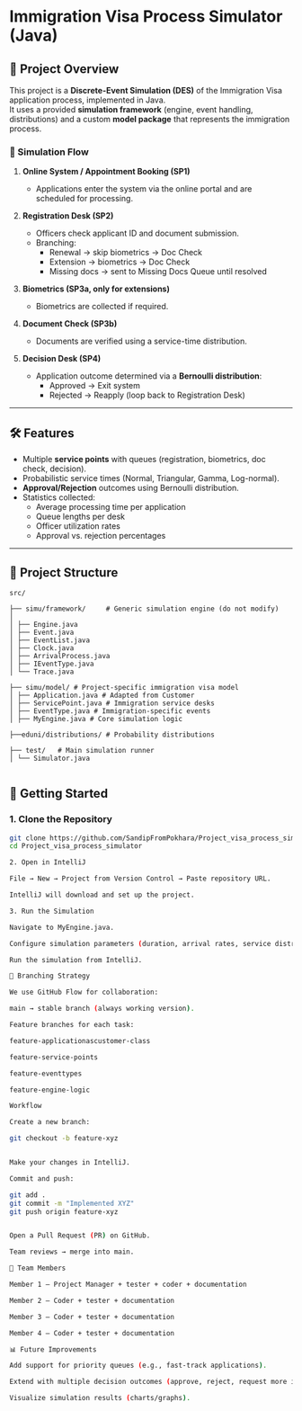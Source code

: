 # Immigration Visa Process Simulator (Java)

## 📌 Project Overview
This project is a **Discrete-Event Simulation (DES)** of the Immigration Visa application process, implemented in Java.  
It uses a provided **simulation framework** (engine, event handling, distributions) and a custom **model package** that represents the immigration process.

### 🔹 Simulation Flow
1. **Online System / Appointment Booking (SP1)**
    - Applications enter the system via the online portal and are scheduled for processing.

2. **Registration Desk (SP2)**
    - Officers check applicant ID and document submission.
    - Branching:
        - Renewal → skip biometrics → Doc Check
        - Extension → biometrics → Doc Check
        - Missing docs → sent to Missing Docs Queue until resolved

3. **Biometrics (SP3a, only for extensions)**
    - Biometrics are collected if required.

4. **Document Check (SP3b)**
    - Documents are verified using a service-time distribution.

5. **Decision Desk (SP4)**
    - Application outcome determined via a **Bernoulli distribution**:
        - Approved → Exit system
        - Rejected → Reapply (loop back to Registration Desk)

---

## 🛠️ Features
- Multiple **service points** with queues (registration, biometrics, doc check, decision).
- Probabilistic service times (Normal, Triangular, Gamma, Log-normal).
- **Approval/Rejection** outcomes using Bernoulli distribution.
- Statistics collected:
    - Average processing time per application
    - Queue lengths per desk
    - Officer utilization rates
    - Approval vs. rejection percentages

---

## 📂 Project Structure
```
src/

├── simu/framework/     # Generic simulation engine (do not modify)
│
│ ├── Engine.java
│ ├── Event.java
│ ├── EventList.java
│ ├── Clock.java
│ ├── ArrivalProcess.java
│ ├── IEventType.java
│ └── Trace.java

├── simu/model/ # Project-specific immigration visa model
│ ├── Application.java # Adapted from Customer
│ ├── ServicePoint.java # Immigration service desks
│ ├── EventType.java # Immigration-specific events
│ ├── MyEngine.java # Core simulation logic

├──eduni/distributions/ # Probability distributions

├── test/   # Main simulation runner
│ └── Simulator.java
  
```

## 🚀 Getting Started


### 1. Clone the Repository
```bash
git clone https://github.com/SandipFromPokhara/Project_visa_process_simulator.git
cd Project_visa_process_simulator

2. Open in IntelliJ

File → New → Project from Version Control → Paste repository URL.

IntelliJ will download and set up the project.

3. Run the Simulation

Navigate to MyEngine.java.

Configure simulation parameters (duration, arrival rates, service distributions).

Run the simulation from IntelliJ.

🌳 Branching Strategy

We use GitHub Flow for collaboration:

main → stable branch (always working version).

Feature branches for each task:

feature-applicationascustomer-class

feature-service-points

feature-eventtypes

feature-engine-logic

Workflow

Create a new branch:

git checkout -b feature-xyz


Make your changes in IntelliJ.

Commit and push:

git add .
git commit -m "Implemented XYZ"
git push origin feature-xyz


Open a Pull Request (PR) on GitHub.

Team reviews → merge into main.

👥 Team Members

Member 1 – Project Manager + tester + coder + documentation

Member 2 – Coder + tester + documentation

Member 3 – Coder + tester + documentation

Member 4 – Coder + tester + documentation

📊 Future Improvements

Add support for priority queues (e.g., fast-track applications).

Extend with multiple decision outcomes (approve, reject, request more info).

Visualize simulation results (charts/graphs).
